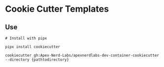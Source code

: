 # Cookie Cutter Templates

## Use

```shell
# Install with pipx

pipx install cookiecutter

cookiecutter gh:Apex-Nerd-Labs/apexnerdlabs-dev-container-cookiecutter --directory {pathtodirectory}

```

